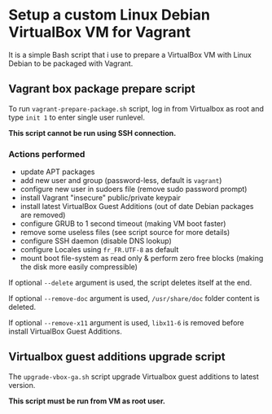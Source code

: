 # Setup a custom Linux Debian VirtualBox VM for Vagrant

It is a simple Bash script that i use to prepare a VirtualBox VM with Linux Debian to be packaged with Vagrant.

## Vagrant box package prepare script

To run `vagrant-prepare-package.sh` script, log in from Virtualbox as root and type `init 1` to enter single user runlevel.

__This script cannot be run using SSH connection.__

### Actions performed

* update APT packages
* add new user and group (password-less, default is `vagrant`)
* configure new user in sudoers file (remove sudo password prompt)
* install Vagrant "insecure" public/private keypair
* install latest VirtualBox Guest Additions (out of date Debian packages are removed)
* configure GRUB to 1 second timeout (making VM boot faster)
* remove some useless files (see script source for more details)
* configure SSH daemon (disable DNS lookup)
* configure Locales using `fr_FR.UTF-8` as default
* mount boot file-system as read only & perform zero free blocks (making the disk more easily compressible)

If optional `--delete` argument is used, the script deletes itself at the end.

If optional `--remove-doc` argument is used, `/usr/share/doc` folder content is deleted.

If optional `--remove-x11` argument is used, `libx11-6` is removed before install VirtualBox Guest Additions.

## Virtualbox guest additions upgrade script

The `upgrade-vbox-ga.sh` script upgrade Virtualbox guest additions to latest version.

__This script must be run from VM as root user.__

